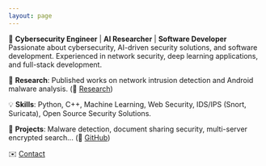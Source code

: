 ```yaml
---
layout: page
---
```

🚀 **Cybersecurity Engineer** | **AI Researcher** | **Software Developer**
Passionate about cybersecurity, AI-driven security solutions, and software development. Experienced in network security, deep learning applications, and full-stack development.

🔬 **Research**: Published works on network intrusion detection and Android malware analysis. (📄 [Research](#))

💡 **Skills**: Python, C++, Machine Learning, Web Security, IDS/IPS (Snort, Suricata), Open Source Security Solutions.  

📂 **Projects**: Malware detection, document sharing security, multi-server encrypted search... (🔗 [GitHub](https://github.com/NgocTruongNguyen))

✉️ [Contact](#)